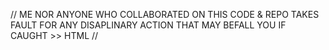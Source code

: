 // ME NOR ANYONE WHO COLLABORATED ON THIS CODE & REPO TAKES FAULT FOR ANY DISAPLINARY ACTION THAT MAY BEFALL YOU IF CAUGHT >> HTML //
